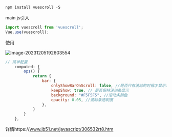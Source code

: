 ```js
npm install vuescroll -S
```



main.js引入

```js
import vuescroll from 'vuescroll';
Vue.use(vuescroll);
```

使用

![image-20231205192603554](C:\Users\admin\Desktop\zongjie\插件使用\assets\image-20231205192603554.png)

```js
// 简单配置
    computed: {
        ops() {
            return {
                bar: {
                    onlyShowBarOnScroll: false, //是否只有滚动的时候才显示滚动条
                    keepShow: true, // 是否保持滚动条显示
                    background: "#F5F5F5", //滚动条颜色
                    opacity: 0.05, //滚动条透明度
                },
            }
        }
    },
```

详情https://www.jb51.net/javascript/306532rt8.htm